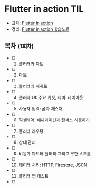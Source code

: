 # Flutter in action TIL
- 교재: [Flutter in action](https://www.aladin.co.kr/shop/wproduct.aspx?ItemId=261927568)
- 정리: [Flutter in action 학습노트](TBD)


## 목차 <small>(1회차)</small>
- [ ] 1. 플러터와 다트
- [ ] 2. 다트
- [ ] 3. 플러터의 세계로
- [ ] 4. 플러터 UI: 주요 위젯, 테마, 레이아웃
- [ ] 5. 사용자 입력: 폼과 제스처
- [ ] 6. 픽셀제어: 애니메이션과 캔버스 사용하기
- [ ] 7. 플러터 라우팅
- [ ] 8. 상태 관리
- [ ] 9. 비동기 다트와 플러터 그리고 무한 스크롤
- [ ] 10. 데이터 처리: HTTP, Firestore, JSON
- [ ] 11. 플러터 앱 테스트
- [ ]